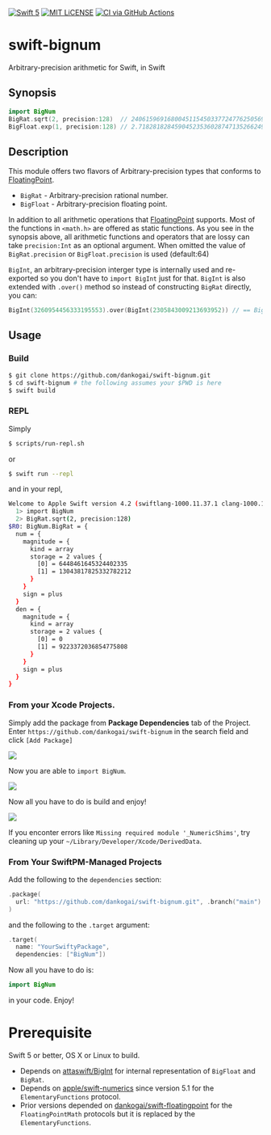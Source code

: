 [![Swift 5](https://img.shields.io/badge/swift-5-blue.svg)](https://swift.org)
[![MIT LiCENSE](https://img.shields.io/badge/license-MIT-blue.svg)](LICENSE)
[![CI via GitHub Actions](https://github.com/dankogai/swift-bignum/actions/workflows/swift.yml/badge.svg?branch=main)](https://github.com/dankogai/swift-bignum/actions/workflows/swift.yml)

# swift-bignum

Arbitrary-precision arithmetic for Swift, in Swift

## Synopsis

````swift
import BigNum
BigRat.sqrt(2, precision:128)  // 240615969168004511545033772477625056927/170141183460469231731687303715884105728
BigFloat.exp(1, precision:128) // 2.718281828459045235360287471352662497759
````

## Description

This module offers two flavors of Arbitrary-precision types that conforms to [FloatingPoint].

* `BigRat`   - Arbitrary-precision rational number.
* `BigFloat` - Arbitrary-precision floating point.

[FloatingPoint]: https://developer.apple.com/documentation/swift/floatingpoint

In addition to all arithmetic operations that [FloatingPoint] supports.  Most of the functions in `<math.h>` are offered as static functions.  As you see in the synopsis above, all arithmetic functions and operators that are lossy can take `precision:Int` as an optional argument.  When omitted the value of `BigRat.precision` or `BigFloat.precision` is used (default:64)

`BigInt`, an arbitrary-precision interger type is internally used and re-exported so you don't have to `import BigInt` just for that.  `BigInt` is also extended with `.over()` method so instead of constructing `BigRat` directly, you can:

```swift
BigInt(3260954456333195553).over(BigInt(2305843009213693952)) // == BigRat.sqrt(2)
```

## Usage

### Build

```sh
$ git clone https://github.com/dankogai/swift-bignum.git
$ cd swift-bignum # the following assumes your $PWD is here
$ swift build
```

### REPL

Simply

```sh
$ scripts/run-repl.sh
```

or

```sh
$ swift run --repl

```

and in your repl,

```sh
Welcome to Apple Swift version 4.2 (swiftlang-1000.11.37.1 clang-1000.11.45.1). Type :help for assistance.
  1> import BigNum 
  2> BigRat.sqrt(2, precision:128)
$R0: BigNum.BigRat = {
  num = {
    magnitude = {
      kind = array
      storage = 2 values {
        [0] = 6448461645324402335
        [1] = 13043817825332782212
      }
    }
    sign = plus
  }
  den = {
    magnitude = {
      kind = array
      storage = 2 values {
        [0] = 0
        [1] = 9223372036854775808
      }
    }
    sign = plus
  }
}
````

### From your Xcode Projects.

Simply add the package from **Package Dependencies** tab of the Project.
Enter `https://github.com/dankogai/swift-bignum` in the search field and click `[Add Package]`

![](img/add-package.png)

Now you are able to `import BigNum`.

![](img/import-bignum.png)

Now all you have to do is build and enjoy!

![](img/app-built.png)

If you enconter errors like `Missing required module '_NumericShims'`, try cleaning up your `~/Library/Developer/Xcode/DerivedData`.

### From Your SwiftPM-Managed Projects

Add the following to the `dependencies` section:

```swift
.package(
  url: "https://github.com/dankogai/swift-bignum.git", .branch("main")
)
```

and the following to the `.target` argument:

```swift
.target(
  name: "YourSwiftyPackage",
  dependencies: ["BigNum"])
```

Now all you have to do is:

```swift
import BigNum
```

in your code.  Enjoy!

# Prerequisite

Swift 5 or better, OS X or Linux to build.

* Depends on [attaswift/BigInt] for internal representation of
`BigFloat` and `BigRat`.
* Depends on [apple/swift-numerics] since
version 5.1 for the `ElementaryFunctions` protocol.
* Prior versions depended on [dankogai/swift-floatingpoint] for the
`FloatingPointMath` protocols but it is replaced by the
`ElementaryFunctions`.

[attaswift/BigInt]: https://github.com/attaswift/BigInt
[apple/swift-numerics]: https://github.com/apple/swift-numerics
[dankogai/swift-floatingpoint]: https://github.com/danogai/swift-floatingpoint
